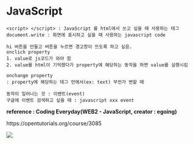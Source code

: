 # JavaScript
```
<script> </script> : JavaScript 를 html에서 쓰고 싶을 때 사용하는 태그
document.write : 화면에 표시하고 싶을 때 사용하는 javascript code

hi 버튼을 만들고 버튼을 누르면 경고창이 뜨도록 하고 싶음.
onclick property
1. value로 js코드가 와야 함
2. value를 html이 기억했다가 property에 해당하는 동작을 하면 value를 실행시킴

onchange property
: property에 해당하는 태그 안에서(ex: text) 무언가 변할 때

동작이 일어나는 것 : 이벤트(event)
구글에 이벤트 검색하고 싶을 때 : javascript xxx event 
```
<strong>reference : Coding Everyday(WEB2 - JavaScript, creator : egoing)</strong>
<p>
https://opentutorials.org/course/3085
</p>
<img src="https://s3-ap-northeast-2.amazonaws.com/opentutorials-user-file/module/3129/7333.jpg"></a>
